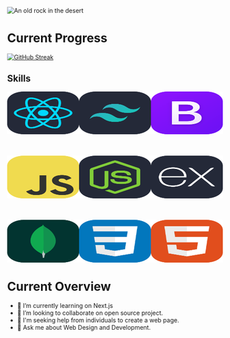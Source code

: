
![An old rock in the desert](/Images/Banner/Nazmus-sakib.gif "Shiprock, New Mexico by Beau Rogers")

# Current Progress 

[![GitHub Streak](https://github-readme-streak-stats.herokuapp.com?user=Md-Nazmus-Sakib&theme=radical&border_radius=5&date_format=j%20M%5B%20Y%5D&mode=weekly&exclude_days=Sun%2CMon%2CTue%2CWed%2CThu%2CFri%2CSat&card_width=530)](https://git.io/streak-stats)




## Skills
<div style="display: flex; justify-content: center ; margin-bottom: 50px">
<img src="./Images/Icons/React-Dark.svg" width="200" height="100" alt="React">
<img src="./Images/Icons/TailwindCSS-Dark.svg" width="200" height="100" alt="Tailwind">
<img src="./Images/Icons/Bootstrap.svg" width="200" height="100" alt="Tailwind">
</div>
<div style="display: flex; justify-content: space-between; margin-bottom: 50px">
<img src="./Images/Icons/JavaScript.svg" width="200" height="100" alt="JavaScript">
<img src="./Images/Icons/NodeJS-Dark.svg" width="200" height="100" alt="NodeJs">
<img src="./Images/Icons/ExpressJS-Dark.svg" width="200" height="100" alt="ExpressJs">
</div>
<div style="display: flex; justify-content: space-between;">
<img src="./Images/Icons/MongoDB.svg" width="200" height="100" alt="MongoDb">
<img src="./Images/Icons/CSS.svg" width="200" height="100" alt="Css">
<img src="./Images/Icons/HTML.svg" width="200" height="100" alt="Html">
</div>

# Current Overview

- 🌱 I’m currently learning on Next.js
- 👯 I’m looking to collaborate on open source project.
- 🤔 I'm seeking help from individuals to create a web page.
- 💬 Ask me about Web Design and Development.




